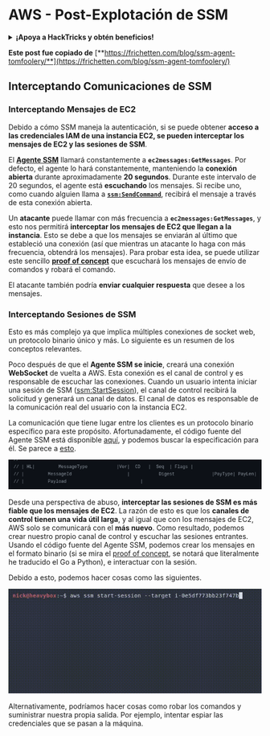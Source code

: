 # AWS - Post-Explotación de SSM

<details>

<summary><strong>¡Apoya a HackTricks y obtén beneficios!</strong></summary>

* Si quieres ver a tu **empresa anunciada en HackTricks** o si quieres acceder a la **última versión de PEASS o descargar HackTricks en PDF** ¡Consulta los [**PLANES DE SUSCRIPCIÓN**](https://github.com/sponsors/carlospolop)!
* Obtén el [**swag oficial de PEASS y HackTricks**](https://peass.creator-spring.com)
* Descubre [**The PEASS Family**](https://opensea.io/collection/the-peass-family), nuestra colección de [**NFTs**](https://opensea.io/collection/the-peass-family) exclusivos.
* **Únete al** 💬 [**grupo de Discord**](https://discord.gg/hRep4RUj7f) o al [**grupo de Telegram**](https://t.me/peass) o **sígueme** en **Twitter** 🐦 [**@carlospolopm**](https://twitter.com/carlospolopm).
* **Comparte tus trucos de hacking enviando PRs a los repositorios de GitHub de** [**HackTricks**](https://github.com/carlospolop/hacktricks) y [**HackTricks Cloud**](https://github.com/carlospolop/hacktricks-cloud).

</details>

**Este post fue copiado de** [**https://frichetten.com/blog/ssm-agent-tomfoolery/**](https://frichetten.com/blog/ssm-agent-tomfoolery/)

## Interceptando Comunicaciones de SSM

### Interceptando Mensajes de EC2 <a href="#intercept-ec2-messages" id="intercept-ec2-messages"></a>

Debido a cómo SSM maneja la autenticación, si se puede obtener **acceso a las credenciales IAM de una instancia EC2, se pueden interceptar los mensajes de EC2 y las sesiones de SSM**.

El [**Agente SSM**](https://github.com/aws/amazon-ssm-agent) llamará constantemente a **`ec2messages:GetMessages`**. Por defecto, el agente lo hará constantemente, manteniendo la **conexión abierta** durante aproximadamente **20 segundos**. Durante este intervalo de 20 segundos, el agente está **escuchando** los mensajes. Si recibe uno, como cuando alguien llama a [**`ssm:SendCommand`**](https://docs.aws.amazon.com/cli/latest/reference/ssm/send-command.html), recibirá el mensaje a través de esta conexión abierta.

Un **atacante** puede llamar con más frecuencia a **`ec2messages:GetMessages`**, y esto nos permitirá **interceptar los mensajes de EC2 que llegan a la instancia**. Esto se debe a que los mensajes se enviarán al último que estableció una conexión (así que mientras un atacante lo haga con más frecuencia, obtendrá los mensajes). Para probar esta idea, se puede utilizar este sencillo [**proof of concept**](https://github.com/Frichetten/ssm-agent-research/tree/main/ssm-document-interception) que escuchará los mensajes de envío de comandos y robará el comando.

El atacante también podría **enviar cualquier respuesta** que desee a los mensajes.

### Interceptando Sesiones de SSM

Esto es más complejo ya que implica múltiples conexiones de socket web, un protocolo binario único y más. Lo siguiente es un resumen de los conceptos relevantes.

Poco después de que el **Agente SSM se inicie**, creará una conexión **WebSocket** de vuelta a AWS. Esta conexión es el canal de control y es responsable de escuchar las conexiones. Cuando un usuario intenta iniciar una sesión de SSM ([ssm:StartSession](https://docs.aws.amazon.com/cli/latest/reference/ssm/start-session.html)), el canal de control recibirá la solicitud y generará un canal de datos. El canal de datos es responsable de la comunicación real del usuario con la instancia EC2.

La comunicación que tiene lugar entre los clientes es un protocolo binario específico para este propósito. Afortunadamente, el código fuente del Agente SSM está disponible [aquí](https://github.com/aws/amazon-ssm-agent), y podemos buscar la especificación para él. Se parece a [esto](https://github.com/aws/amazon-ssm-agent/blob/21c85d674bbb44dd13cd8738d1b9d86658a6b18e/agent/session/contracts/agentmessage.go#L73).

![](<../../../../.gitbook/assets/image (4) (1) (1).png>)

Desde una perspectiva de abuso, **interceptar las sesiones de SSM es más fiable que los mensajes de EC2**. La razón de esto es que los **canales de control tienen una vida útil larga**, y al igual que con los mensajes de EC2, AWS solo se comunicará con el **más nuevo**. Como resultado, podemos crear nuestro propio canal de control y escuchar las sesiones entrantes. Usando el código fuente del Agente SSM, podemos crear los mensajes en el formato binario (si se mira el [proof of concept](https://github.com/Frichetten/ssm-agent-research/tree/main/ssm-session-interception), se notará que literalmente he traducido el Go a Python), e interactuar con la sesión.

Debido a esto, podemos hacer cosas como las siguientes.

![](<../../../../.gitbook/assets/image (45).png>)

Alternativamente, podríamos hacer cosas como robar los comandos y suministrar nuestra propia salida. Por ejemplo, intentar espiar las credenciales que se pasan a la máquina.